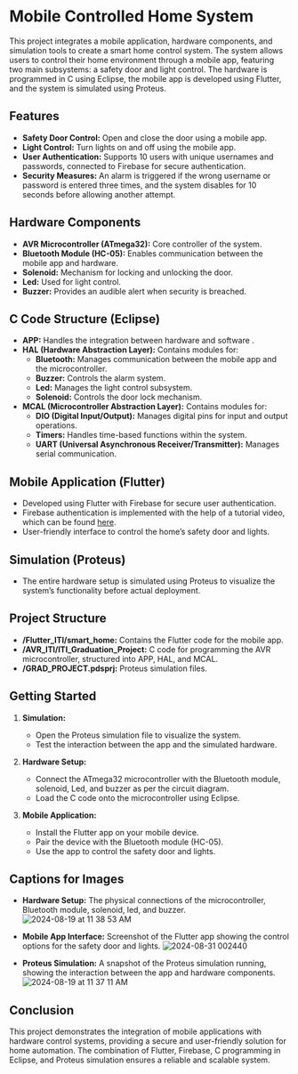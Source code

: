 # Mobile Controlled Home System

This project integrates a mobile application, hardware components, and simulation tools to create a smart home control system. The system allows users to control their home environment through a mobile app, featuring two main subsystems: a safety door and light control. The hardware is programmed in C using Eclipse, the mobile app is developed using Flutter, and the system is simulated using Proteus.

## Features
- **Safety Door Control:** Open and close the door using a mobile app.
- **Light Control:** Turn lights on and off using the mobile app.
- **User Authentication:** Supports 10 users with unique usernames and passwords, connected to Firebase for secure authentication.
- **Security Measures:** An alarm is triggered if the wrong username or password is entered three times, and the system disables for 10 seconds before allowing another attempt.

## Hardware Components
- **AVR Microcontroller (ATmega32):** Core controller of the system.
- **Bluetooth Module (HC-05):** Enables communication between the mobile app and hardware.
- **Solenoid:** Mechanism for locking and unlocking the door.
- **Led:** Used for light control.
- **Buzzer:** Provides an audible alert when security is breached.

## C Code Structure (Eclipse)
- **APP:** Handles the integration between hardware and software .
- **HAL (Hardware Abstraction Layer):** Contains modules for:
  - **Bluetooth:** Manages communication between the mobile app and the microcontroller.
  - **Buzzer:** Controls the alarm system.
  - **Led:** Manages the light control subsystem.
  - **Solenoid:** Controls the door lock mechanism.
- **MCAL (Microcontroller Abstraction Layer):** Contains modules for:
  - **DIO (Digital Input/Output):** Manages digital pins for input and output operations.
  - **Timers:** Handles time-based functions within the system.
  - **UART (Universal Asynchronous Receiver/Transmitter):** Manages serial communication.

## Mobile Application (Flutter)
- Developed using Flutter with Firebase for secure user authentication.
- Firebase authentication is implemented with the help of a tutorial video, which can be found [here](https://youtu.be/T96Pue6ePGA?si=Dj3dLEzNrgEKcAcn).
- User-friendly interface to control the home’s safety door and lights.

## Simulation (Proteus)
- The entire hardware setup is simulated using Proteus to visualize the system’s functionality before actual deployment.

## Project Structure
- **/Flutter_ITI/smart_home:** Contains the Flutter code for the mobile app.
- **/AVR_ITI/ITI_Graduation_Project:** C code for programming the AVR microcontroller, structured into APP, HAL, and MCAL.
- **/GRAD_PROJECT.pdsprj:** Proteus simulation files.

## Getting Started
1. **Simulation:**
   - Open the Proteus simulation file to visualize the system.
   - Test the interaction between the app and the simulated hardware.
     
2. **Hardware Setup:**
   - Connect the ATmega32 microcontroller with the Bluetooth module, solenoid, Led, and buzzer as per the circuit diagram.
   - Load the C code onto the microcontroller using Eclipse.

3. **Mobile Application:**
   - Install the Flutter app on your mobile device.
   - Pair the device with the Bluetooth module (HC-05).
   - Use the app to control the safety door and lights.

## Captions for Images
- **Hardware Setup:** The physical connections of the microcontroller, Bluetooth module, solenoid, led, and buzzer.
  ![2024-08-19 at 11 38 53 AM](https://github.com/user-attachments/assets/ac60714d-0f33-4f0a-8c3e-a708184f5c16)
  
- **Mobile App Interface:** Screenshot of the Flutter app showing the control options for the safety door and lights.
  ![2024-08-31 002440](https://github.com/user-attachments/assets/f16180ca-b3aa-4500-a5cb-72a0188e12b5)

- **Proteus Simulation:** A snapshot of the Proteus simulation running, showing the interaction between the app and hardware components.
  ![2024-08-19 at 11 37 11 AM](https://github.com/user-attachments/assets/e92df5d3-41f9-4909-adfe-7322f815a8c7)

## Conclusion
This project demonstrates the integration of mobile applications with hardware control systems, providing a secure and user-friendly solution for home automation. The combination of Flutter, Firebase, C programming in Eclipse, and Proteus simulation ensures a reliable and scalable system.
